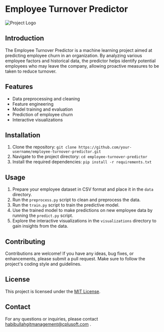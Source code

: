 # Employee Turnover Predictor

![Project Logo](logo.png)

## Introduction
The Employee Turnover Predictor is a machine learning project aimed at predicting employee churn in an organization. By analyzing various employee factors and historical data, the predictor helps identify potential employees who may leave the company, allowing proactive measures to be taken to reduce turnover.

## Features
- Data preprocessing and cleaning
- Feature engineering
- Model training and evaluation
- Prediction of employee churn
- Interactive visualizations

## Installation
1. Clone the repository: `git clone https://github.com/your-username/employee-turnover-predictor.git`
2. Navigate to the project directory: `cd employee-turnover-predictor`
3. Install the required dependencies: `pip install -r requirements.txt`

## Usage
1. Prepare your employee dataset in CSV format and place it in the `data` directory.
2. Run the `preprocess.py` script to clean and preprocess the data.
3. Run the `train.py` script to train the predictive model.
4. Use the trained model to make predictions on new employee data by running the `predict.py` script.
5. Explore the interactive visualizations in the `visualizations` directory to gain insights from the data.

## Contributing
Contributions are welcome! If you have any ideas, bug fixes, or enhancements, please submit a pull request. Make sure to follow the project's coding style and guidelines.

## License
This project is licensed under the [MIT License](LICENSE).

## Contact
For any questions or inquiries, please contact habibullahgitmanagement@cplusoft.com .

